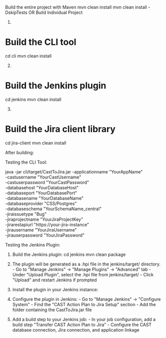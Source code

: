 Build the entire project with Maven
mvn clean install
mvn clean install -DskipTests
OR Build Individual Project 

1. 
# Build the CLI tool
cd cli
mvn clean install

2. 
# Build the Jenkins plugin
cd jenkins
mvn clean install

3.
# Build the Jira client library
cd jira-client
mvn clean install





After building: 

Testing the CLI Tool:

java -jar cli/target/CastToJira.jar -applicationname "YourAppName" \
  -castusername "YourCastUsername" \
  -castuserpassword "YourCastPassword" \
  -databasehost "YourDatabaseHost" \
  -databaseport "YourDatabasePort" \
  -databasename "YourDatabaseName" \
  -databaseprovider "CSS/Postgres" \
  -databaseschema "YourSchemaName_central" \
  -jiraissuetype "Bug" \
  -jiraprojectname "YourJiraProjectKey" \
  -jirarestapiurl "https://your-jira-instance" \
  -jirausername "YourJiraUsername" \
  -jirauserpassword "YourJiraPassword"


  Testing the Jenkins Plugin:
  1. Build the Jenkins plugin:
    cd jenkins
    mvn clean package
  2. The plugin will be generated as a .hpi file in the jenkins/target/ directory.
    - Go to "Manage Jenkins" → "Manage Plugins" → "Advanced" tab
    - Under "Upload Plugin", select the .hpi file from jenkins/target/
    - Click "Upload" and restart Jenkins if prompted
  3. Install the plugin in your Jenkins instance:

  4. Configure the plugin in Jenkins:
    - Go to "Manage Jenkins" → "Configure System"
    - Find the "CAST Action Plan to Jira Setup" section
    - Add the folder containing the CastToJira.jar file
  
  5. Add a build step to your Jenkins job:
    - In your job configuration, add a build step "Transfer CAST Action Plan to Jira"
    - Configure the CAST database connection, Jira connection, and application linkage